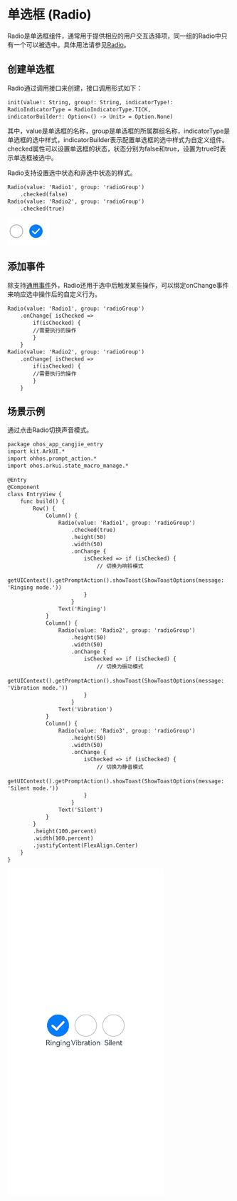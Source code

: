 # 单选框 (Radio)

Radio是单选框组件，通常用于提供相应的用户交互选择项，同一组的Radio中只有一个可以被选中。具体用法请参见[Radio](../../../API_Reference/source_zh_cn/arkui-cj/cj-button-picker-radio.md)。

## 创建单选框

Radio通过调用接口来创建，接口调用形式如下：

```cangjie
init(value!: String, group!: String, indicatorType!: RadioIndicatorType = RadioIndicatorType.TICK,
indicatorBuilder!: Option<() -> Unit> = Option.None)
```

其中，value是单选框的名称，group是单选框的所属群组名称，indicatorType是单选框的选中样式，indicatorBuilder表示配置单选框的选中样式为自定义组件。
checked属性可以设置单选框的状态，状态分别为false和true，设置为true时表示单选框被选中。

Radio支持设置选中状态和非选中状态的样式。

```cangjie
Radio(value: 'Radio1', group: 'radioGroup')
    .checked(false)
Radio(value: 'Radio2', group: 'radioGroup')
    .checked(true)
```

![Radio](figures/Radio.png)

## 添加事件

除支持[通用事件](../../../API_Reference/source_zh_cn/arkui-cj/cj-universal-event-click.md)外，Radio还用于选中后触发某些操作，可以绑定onChange事件来响应选中操作后的自定义行为。

```cangjie
Radio(value: 'Radio1', group: 'radioGroup')
    .onChange{ isChecked =>
        if(isChecked) {
        //需要执行的操作
        }
    }
Radio(value: 'Radio2', group: 'radioGroup')
    .onChange{ isChecked =>
        if(isChecked) {
        //需要执行的操作
        }
    }
```

## 场景示例

通过点击Radio切换声音模式。

 <!-- run -->

```cangjie
package ohos_app_cangjie_entry
import kit.ArkUI.*
import ohhos.prompt_action.*
import ohos.arkui.state_macro_manage.*

@Entry
@Component
class EntryView {
    func build() {
        Row() {
            Column() {
                Radio(value: 'Radio1', group: 'radioGroup')
                    .checked(true)
                    .height(50)
                    .width(50)
                    .onChange {
                        isChecked => if (isChecked) {
                            // 切换为响铃模式
                            getUIContext().getPromptAction().showToast(ShowToastOptions(message: 'Ringing mode.'))
                        }
                    }
                Text('Ringing')
            }
            Column() {
                Radio(value: 'Radio2', group: 'radioGroup')
                    .height(50)
                    .width(50)
                    .onChange {
                        isChecked => if (isChecked) {
                            // 切换为振动模式
                            getUIContext().getPromptAction().showToast(ShowToastOptions(message: 'Vibration mode.'))
                        }
                    }
                Text('Vibration')
            }
            Column() {
                Radio(value: 'Radio3', group: 'radioGroup')
                    .height(50)
                    .width(50)
                    .onChange {
                        isChecked => if (isChecked) {
                            // 切换为静音模式
                            getUIContext().getPromptAction().showToast(ShowToastOptions(message: 'Silent mode.'))
                        }
                    }
                Text('Silent')
            }
        }
        .height(100.percent)
        .width(100.percent)
        .justifyContent(FlexAlign.Center)
    }
}

```

![Radio1](figures/Radio1.gif)
